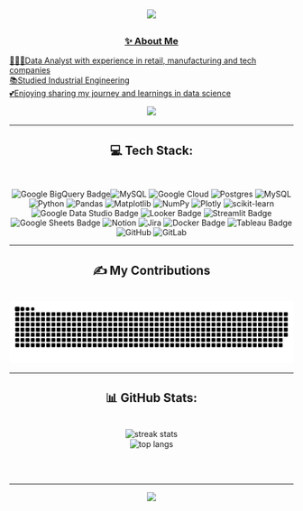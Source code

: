 <h1 align="center">
  <a href="https://git.io/typing-svg">
    <img src="https://readme-typing-svg.herokuapp.com/?font=Righteous&size=35&center=true&vCenter=true&width=500&height=70&duration=3500&lines=♡+Hi,+I'm+Katia!;+Nice+to+see+you+here+>ᴗ<;" /> </h1>
<!-- # ♡ Hi, I'm Katia! Nice to see you here >ᴗ<ㅤ -->

<h3 align="center">✨ About Me </h3>

👩🏻‍💻Data Analyst with experience in retail, manufacturing and tech companies<br>
📚Studied Industrial Engineering <br>
💕Enjoying sharing my journey and learnings in data science<br>

<div align="center">
  <a href="https://linkedin.com/in/https://www.linkedin.com/in/katiakitaguti/">
    <img src="https://img.shields.io/badge/LinkedIn-%230077B5.svg?logo=linkedin&logoColor=white" /></a>

<hr/>


<h2 align="center">💻 Tech Stack: </h2>
<br/>

![Google BigQuery Badge](https://img.shields.io/badge/Google%20BigQuery-669DF6?logo=googlebigquery&logoColor=fff&style=for-the-badge)![MySQL](https://img.shields.io/badge/mysql-4479A1.svg?style=for-the-badge&logo=mysql&logoColor=white) 
![Google Cloud](https://img.shields.io/badge/GoogleCloud-%234285F4.svg?style=for-the-badge&logo=google-cloud&logoColor=white) 
![Postgres](https://img.shields.io/badge/postgres-%23316192.svg?style=for-the-badge&logo=postgresql&logoColor=white) 
![MySQL](https://img.shields.io/badge/mysql-4479A1.svg?style=for-the-badge&logo=mysql&logoColor=white) 
![Python](https://img.shields.io/badge/python-3670A0?style=for-the-badge&logo=python&logoColor=ffdd54) 
![Pandas](https://img.shields.io/badge/pandas-%23150458.svg?style=for-the-badge&logo=pandas&logoColor=white) 
![Matplotlib](https://img.shields.io/badge/Matplotlib-%23ffffff.svg?style=for-the-badge&logo=Matplotlib&logoColor=black) 
![NumPy](https://img.shields.io/badge/numpy-%23013243.svg?style=for-the-badge&logo=numpy&logoColor=white) 
![Plotly](https://img.shields.io/badge/Plotly-%233F4F75.svg?style=for-the-badge&logo=plotly&logoColor=white) 
![scikit-learn](https://img.shields.io/badge/scikit--learn-%23F7931E.svg?style=for-the-badge&logo=scikit-learn&logoColor=white) 
![Google Data Studio Badge](https://img.shields.io/badge/Google%20Data%20Studio-669DF6?logo=googledatastudio&logoColor=fff&style=for-the-badge)
![Looker Badge](https://img.shields.io/badge/Looker-4285F4?logo=looker&logoColor=fff&style=for-the-badge)
![Streamlit Badge](https://img.shields.io/badge/Streamlit-FF4B4B?logo=streamlit&logoColor=fff&style=for-the-badge)
![Google Sheets Badge](https://img.shields.io/badge/Google%20Sheets-34A853?logo=googlesheets&logoColor=fff&style=for-the-badge)
![Notion](https://img.shields.io/badge/Notion-%23000000.svg?style=for-the-badge&logo=notion&logoColor=white) 
![Jira](https://img.shields.io/badge/jira-%230A0FFF.svg?style=for-the-badge&logo=jira&logoColor=white)
![Docker Badge](https://img.shields.io/badge/Docker-2496ED?logo=docker&logoColor=fff&style=for-the-badge)
![Tableau Badge](https://img.shields.io/badge/Tableau-E97627?logo=tableau&logoColor=fff&style=for-the-badge)
![GitHub](https://img.shields.io/badge/github-%23121011.svg?style=for-the-badge&logo=github&logoColor=white) 
![GitLab](https://img.shields.io/badge/gitlab-%23181717.svg?style=for-the-badge&logo=gitlab&logoColor=white) 


<hr/>

<div align="center">
  <h2> ✍ My Contributions </h2>
  <br>
 <img alt="snake eating my contributions" src="https://raw.githubusercontent.com/katia-kitaguti/katia-kitaguti/output/github-contribution-grid-snake.svg" />

<hr/>

<h2 align="center">📊 GitHub Stats:</h2>
<br>
<div align=center>
<!--   <img width=390 src="https://github-readme-streak-stats.herokuapp.com/?user=katia-kitaguti&theme=panda&hide_border=false" alt="readme stats" /> -->
  <img width=390 src="https://github-readme-stats.vercel.app/api?username=katia-kitaguti&theme=panda&hide_border=false&include_all_commits=false&count_private=false" alt="streak stats"/>
  
  <br/>
  <img width=325 align="center" src="https://github-readme-stats.vercel.app/api/top-langs/?username=katia-kitaguti&theme=panda&hide_border=false&include_all_commits=false&count_private=false&layout=compact" alt="top langs" />
</div>

<br/><br/>

---
[![](https://visitcount.itsvg.in/api?id=katia-kitaguti&icon=0&color=0)](https://visitcount.itsvg.in)

<!-- Proudly created with GPRM ( https://gprm.itsvg.in ) -->
